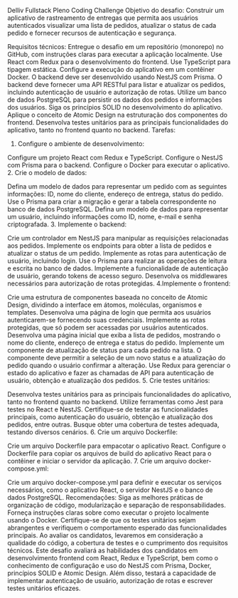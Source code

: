 Delliv Fullstack Pleno Coding Challenge
Objetivo do desafio:
Construir um aplicativo de rastreamento de entregas que permita aos usuários autenticados visualizar uma lista de pedidos, atualizar o status de cada pedido e fornecer recursos de autenticação e segurança.

Requisitos técnicos:
Entregue o desafio em um repositório (monorepo) no GitHub, com instruções claras para executar a aplicação localmente.
Use React com Redux para o desenvolvimento do frontend.
Use TypeScript para tipagem estática.
Configure a execução do aplicativo em um contêiner Docker.
O backend deve ser desenvolvido usando NestJS com Prisma.
O backend deve fornecer uma API RESTful para listar e atualizar os pedidos, incluindo autenticação de usuário e autorização de rotas.
Utilize um banco de dados PostgreSQL para persistir os dados dos pedidos e informações dos usuários.
Siga os princípios SOLID no desenvolvimento do aplicativo.
Aplique o conceito de Atomic Design na estruturação dos componentes do frontend.
Desenvolva testes unitários para as principais funcionalidades do aplicativo, tanto no frontend quanto no backend.
Tarefas:
1. Configure o ambiente de desenvolvimento:

Configure um projeto React com Redux e TypeScript.
Configure o NestJS com Prisma para o backend.
Configure o Docker para executar o aplicativo.
2. Crie o modelo de dados:

Defina um modelo de dados para representar um pedido com as seguintes informações: ID, nome do cliente, endereço de entrega, status do pedido.
Use o Prisma para criar a migração e gerar a tabela correspondente no banco de dados PostgreSQL.
Defina um modelo de dados para representar um usuário, incluindo informações como ID, nome, e-mail e senha criptografada.
3. Implemente o backend:

Crie um controlador em NestJS para manipular as requisições relacionadas aos pedidos.
Implemente os endpoints para obter a lista de pedidos e atualizar o status de um pedido.
Implemente as rotas para autenticação de usuário, incluindo login.
Use o Prisma para realizar as operações de leitura e escrita no banco de dados.
Implemente a funcionalidade de autenticação de usuário, gerando tokens de acesso seguro.
Desenvolva os middlewares necessários para autorização de rotas protegidas.
4.Implemente o frontend:

Crie uma estrutura de componentes baseada no conceito de Atomic Design, dividindo a interface em átomos, moléculas, organismos e templates.
Desenvolva uma página de login que permita aos usuários autenticarem-se fornecendo suas credenciais.
Implemente as rotas protegidas, que só podem ser acessadas por usuários autenticados.
Desenvolva uma página inicial que exiba a lista de pedidos, mostrando o nome do cliente, endereço de entrega e status do pedido.
Implemente um componente de atualização de status para cada pedido na lista. O componente deve permitir a seleção de um novo status e a atualização do pedido quando o usuário confirmar a alteração.
Use Redux para gerenciar o estado do aplicativo e fazer as chamadas de API para autenticação de usuário, obtenção e atualização dos pedidos.
5. Crie testes unitários:

Desenvolva testes unitários para as principais funcionalidades do aplicativo, tanto no frontend quanto no backend.
Utilize ferramentas como Jest para testes no React e NestJS.
Certifique-se de testar as funcionalidades principais, como autenticação do usuário, obtenção e atualização dos pedidos, entre outras.
Busque obter uma cobertura de testes adequada, testando diversos cenários.
6. Crie um arquivo Dockerfile:

Crie um arquivo Dockerfile para empacotar o aplicativo React.
Configure o Dockerfile para copiar os arquivos de build do aplicativo React para o contêiner e iniciar o servidor da aplicação.
7. Crie um arquivo docker-compose.yml:

Crie um arquivo docker-compose.yml para definir e executar os serviços necessários, como o aplicativo React, o servidor NestJS e o banco de dados PostgreSQL.
Recomendações:
Siga as melhores práticas de organização de código, modularização e separação de responsabilidades.
Forneça instruções claras sobre como executar o projeto localmente usando o Docker.
Certifique-se de que os testes unitários sejam abrangentes e verifiquem o comportamento esperado das funcionalidades principais.
Ao avaliar os candidatos, levaremos em consideração a qualidade do código, a cobertura de testes e o cumprimento dos requisitos técnicos.
Este desafio avaliará as habilidades dos candidatos em desenvolvimento frontend com React, Redux e TypeScript, bem como o conhecimento de configuração e uso do NestJS com Prisma, Docker, princípios SOLID e Atomic Design. Além disso, testará a capacidade de implementar autenticação de usuário, autorização de rotas e escrever testes unitários eficazes.
